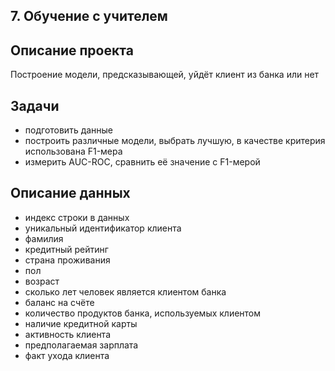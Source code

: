 ## 7. Обучение с учителем
## Описание проекта
Построение модели, предсказывающей, уйдёт клиент из банка или нет
## Задачи
  * подготовить данные
  * построить различные модели, выбрать лучшую, в качестве критерия использована F1-мера
  * измерить AUC-ROC, сравнить её значение с F1-мерой
## Описание данных
  * индекс строки в данных
  * уникальный идентификатор клиента
  * фамилия
  * кредитный рейтинг
  * страна проживания
  * пол
  * возраст
  * сколько лет человек является клиентом банка
  * баланс на счёте
  * количество продуктов банка, используемых клиентом
  * наличие кредитной карты
  * активность клиента
  * предполагаемая зарплата
  * факт ухода клиента
